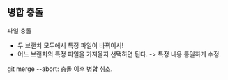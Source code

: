 ## 병합 충돌

파일 충돌
- 두 브랜치 모두에서 특정 파일이 바뀌어서!
- 어느 브랜치의 특정 파일을 가져올지 선택하면 된다. -> 특정 내용 통일하게 수정.

git merge --abort: 충돌 이후 병합 취소.
